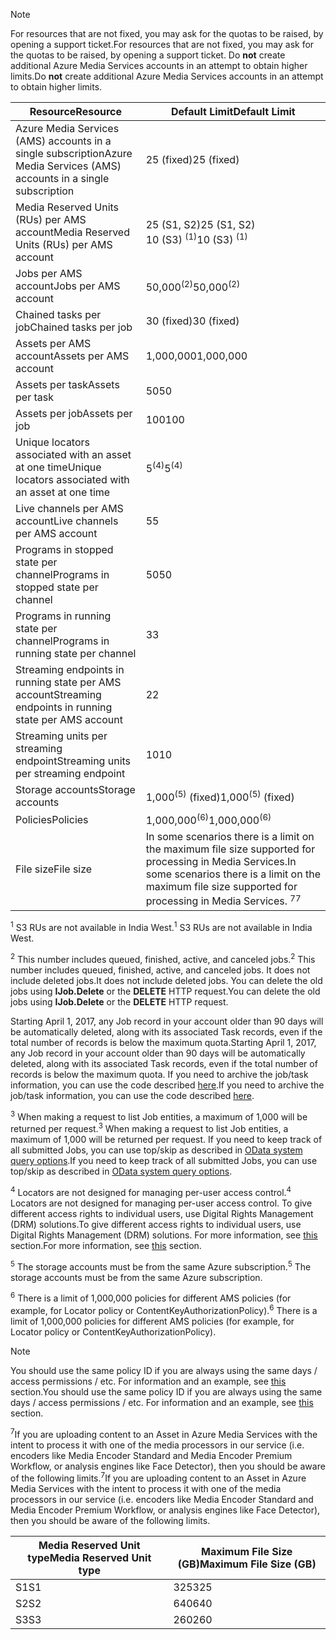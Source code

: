 >[!NOTE]
><span data-ttu-id="8a5a6-101">For resources that are not fixed, you may ask for the quotas to be raised, by opening a support ticket.</span><span class="sxs-lookup"><span data-stu-id="8a5a6-101">For resources that are not fixed, you may ask for the quotas to be raised, by opening a support ticket.</span></span> <span data-ttu-id="8a5a6-102">Do **not** create additional Azure Media Services accounts in an attempt to obtain higher limits.</span><span class="sxs-lookup"><span data-stu-id="8a5a6-102">Do **not** create additional Azure Media Services accounts in an attempt to obtain higher limits.</span></span>

| <span data-ttu-id="8a5a6-103">Resource</span><span class="sxs-lookup"><span data-stu-id="8a5a6-103">Resource</span></span> | <span data-ttu-id="8a5a6-104">Default Limit</span><span class="sxs-lookup"><span data-stu-id="8a5a6-104">Default Limit</span></span> | 
| --- | --- | 
| <span data-ttu-id="8a5a6-105">Azure Media Services (AMS) accounts in a single subscription</span><span class="sxs-lookup"><span data-stu-id="8a5a6-105">Azure Media Services (AMS) accounts in a single subscription</span></span> | <span data-ttu-id="8a5a6-106">25 (fixed)</span><span class="sxs-lookup"><span data-stu-id="8a5a6-106">25 (fixed)</span></span> |
| <span data-ttu-id="8a5a6-107">Media Reserved Units (RUs) per AMS account</span><span class="sxs-lookup"><span data-stu-id="8a5a6-107">Media Reserved Units (RUs) per AMS account</span></span> |<span data-ttu-id="8a5a6-108">25 (S1, S2)</span><span class="sxs-lookup"><span data-stu-id="8a5a6-108">25 (S1, S2)</span></span><br/><span data-ttu-id="8a5a6-109">10 (S3) <sup>(1)</sup></span><span class="sxs-lookup"><span data-stu-id="8a5a6-109">10 (S3) <sup>(1)</sup></span></span> | 
| <span data-ttu-id="8a5a6-110">Jobs per AMS account</span><span class="sxs-lookup"><span data-stu-id="8a5a6-110">Jobs per AMS account</span></span> | <span data-ttu-id="8a5a6-111">50,000<sup>(2)</sup></span><span class="sxs-lookup"><span data-stu-id="8a5a6-111">50,000<sup>(2)</sup></span></span> |
| <span data-ttu-id="8a5a6-112">Chained tasks per job</span><span class="sxs-lookup"><span data-stu-id="8a5a6-112">Chained tasks per job</span></span> | <span data-ttu-id="8a5a6-113">30 (fixed)</span><span class="sxs-lookup"><span data-stu-id="8a5a6-113">30 (fixed)</span></span> |
| <span data-ttu-id="8a5a6-114">Assets per AMS account</span><span class="sxs-lookup"><span data-stu-id="8a5a6-114">Assets per AMS account</span></span> | <span data-ttu-id="8a5a6-115">1,000,000</span><span class="sxs-lookup"><span data-stu-id="8a5a6-115">1,000,000</span></span>|
| <span data-ttu-id="8a5a6-116">Assets per task</span><span class="sxs-lookup"><span data-stu-id="8a5a6-116">Assets per task</span></span> | <span data-ttu-id="8a5a6-117">50</span><span class="sxs-lookup"><span data-stu-id="8a5a6-117">50</span></span> |
| <span data-ttu-id="8a5a6-118">Assets per job</span><span class="sxs-lookup"><span data-stu-id="8a5a6-118">Assets per job</span></span> | <span data-ttu-id="8a5a6-119">100</span><span class="sxs-lookup"><span data-stu-id="8a5a6-119">100</span></span> |
| <span data-ttu-id="8a5a6-120">Unique locators associated with an asset at one time</span><span class="sxs-lookup"><span data-stu-id="8a5a6-120">Unique locators associated with an asset at one time</span></span> | <span data-ttu-id="8a5a6-121">5<sup>(4)</sup></span><span class="sxs-lookup"><span data-stu-id="8a5a6-121">5<sup>(4)</sup></span></span> |
| <span data-ttu-id="8a5a6-122">Live channels per AMS account</span><span class="sxs-lookup"><span data-stu-id="8a5a6-122">Live channels per AMS account</span></span> |<span data-ttu-id="8a5a6-123">5</span><span class="sxs-lookup"><span data-stu-id="8a5a6-123">5</span></span>|
| <span data-ttu-id="8a5a6-124">Programs in stopped state per channel</span><span class="sxs-lookup"><span data-stu-id="8a5a6-124">Programs in stopped state per channel</span></span> |<span data-ttu-id="8a5a6-125">50</span><span class="sxs-lookup"><span data-stu-id="8a5a6-125">50</span></span>|
| <span data-ttu-id="8a5a6-126">Programs in running state per channel</span><span class="sxs-lookup"><span data-stu-id="8a5a6-126">Programs in running state per channel</span></span> |<span data-ttu-id="8a5a6-127">3</span><span class="sxs-lookup"><span data-stu-id="8a5a6-127">3</span></span>|
| <span data-ttu-id="8a5a6-128">Streaming endpoints in running state per AMS account</span><span class="sxs-lookup"><span data-stu-id="8a5a6-128">Streaming endpoints in running state per AMS account</span></span>|<span data-ttu-id="8a5a6-129">2</span><span class="sxs-lookup"><span data-stu-id="8a5a6-129">2</span></span>|
| <span data-ttu-id="8a5a6-130">Streaming units per streaming endpoint</span><span class="sxs-lookup"><span data-stu-id="8a5a6-130">Streaming units per streaming endpoint</span></span> |<span data-ttu-id="8a5a6-131">10</span><span class="sxs-lookup"><span data-stu-id="8a5a6-131">10</span></span> |
| <span data-ttu-id="8a5a6-132">Storage accounts</span><span class="sxs-lookup"><span data-stu-id="8a5a6-132">Storage accounts</span></span> | <span data-ttu-id="8a5a6-133">1,000<sup>(5)</sup> (fixed)</span><span class="sxs-lookup"><span data-stu-id="8a5a6-133">1,000<sup>(5)</sup> (fixed)</span></span> |
| <span data-ttu-id="8a5a6-134">Policies</span><span class="sxs-lookup"><span data-stu-id="8a5a6-134">Policies</span></span> | <span data-ttu-id="8a5a6-135">1,000,000<sup>(6)</sup></span><span class="sxs-lookup"><span data-stu-id="8a5a6-135">1,000,000<sup>(6)</sup></span></span> |
| <span data-ttu-id="8a5a6-136">File size</span><span class="sxs-lookup"><span data-stu-id="8a5a6-136">File size</span></span>| <span data-ttu-id="8a5a6-137">In some scenarios there is a limit on the maximum file size supported for processing in Media Services.</span><span class="sxs-lookup"><span data-stu-id="8a5a6-137">In some scenarios there is a limit on the maximum file size supported for processing in Media Services.</span></span> <span data-ttu-id="8a5a6-138"><sup>7</sup></span><span class="sxs-lookup"><span data-stu-id="8a5a6-138"><sup>7</sup></span></span> |
  
<span data-ttu-id="8a5a6-139"><sup>1</sup> S3 RUs are not available in India West.</span><span class="sxs-lookup"><span data-stu-id="8a5a6-139"><sup>1</sup> S3 RUs are not available in India West.</span></span>

<span data-ttu-id="8a5a6-140"><sup>2</sup> This number includes queued, finished, active, and canceled jobs.</span><span class="sxs-lookup"><span data-stu-id="8a5a6-140"><sup>2</sup> This number includes queued, finished, active, and canceled jobs.</span></span> <span data-ttu-id="8a5a6-141">It does not include deleted jobs.</span><span class="sxs-lookup"><span data-stu-id="8a5a6-141">It does not include deleted jobs.</span></span> <span data-ttu-id="8a5a6-142">You can delete the old jobs using **IJob.Delete** or the **DELETE** HTTP request.</span><span class="sxs-lookup"><span data-stu-id="8a5a6-142">You can delete the old jobs using **IJob.Delete** or the **DELETE** HTTP request.</span></span>

<span data-ttu-id="8a5a6-143">Starting April 1, 2017, any Job record in your account older than 90 days will be automatically deleted, along with its associated Task records, even if the total number of records is below the maximum quota.</span><span class="sxs-lookup"><span data-stu-id="8a5a6-143">Starting April 1, 2017, any Job record in your account older than 90 days will be automatically deleted, along with its associated Task records, even if the total number of records is below the maximum quota.</span></span> <span data-ttu-id="8a5a6-144">If you need to archive the job/task information, you can use the code described [here](../articles/media-services/media-services-dotnet-manage-entities.md).</span><span class="sxs-lookup"><span data-stu-id="8a5a6-144">If you need to archive the job/task information, you can use the code described [here](../articles/media-services/media-services-dotnet-manage-entities.md).</span></span>

<span data-ttu-id="8a5a6-145"><sup>3</sup> When making a request to list Job entities, a maximum of 1,000 will be returned per request.</span><span class="sxs-lookup"><span data-stu-id="8a5a6-145"><sup>3</sup> When making a request to list Job entities, a maximum of 1,000 will be returned per request.</span></span> <span data-ttu-id="8a5a6-146">If you need to keep track of all submitted Jobs, you can use top/skip as described in [OData system query options](http://msdn.microsoft.com/library/gg309461.aspx).</span><span class="sxs-lookup"><span data-stu-id="8a5a6-146">If you need to keep track of all submitted Jobs, you can use top/skip as described in [OData system query options](http://msdn.microsoft.com/library/gg309461.aspx).</span></span>

<span data-ttu-id="8a5a6-147"><sup>4</sup> Locators are not designed for managing per-user access control.</span><span class="sxs-lookup"><span data-stu-id="8a5a6-147"><sup>4</sup> Locators are not designed for managing per-user access control.</span></span> <span data-ttu-id="8a5a6-148">To give different access rights to individual users, use Digital Rights Management (DRM) solutions.</span><span class="sxs-lookup"><span data-stu-id="8a5a6-148">To give different access rights to individual users, use Digital Rights Management (DRM) solutions.</span></span> <span data-ttu-id="8a5a6-149">For more information, see [this](../articles/media-services/media-services-content-protection-overview.md) section.</span><span class="sxs-lookup"><span data-stu-id="8a5a6-149">For more information, see [this](../articles/media-services/media-services-content-protection-overview.md) section.</span></span>

<span data-ttu-id="8a5a6-150"><sup>5</sup> The storage accounts must be from the same Azure subscription.</span><span class="sxs-lookup"><span data-stu-id="8a5a6-150"><sup>5</sup> The storage accounts must be from the same Azure subscription.</span></span>

<span data-ttu-id="8a5a6-151"><sup>6</sup> There is a limit of 1,000,000 policies for different AMS policies (for example, for Locator policy or ContentKeyAuthorizationPolicy).</span><span class="sxs-lookup"><span data-stu-id="8a5a6-151"><sup>6</sup> There is a limit of 1,000,000 policies for different AMS policies (for example, for Locator policy or ContentKeyAuthorizationPolicy).</span></span> 

>[!NOTE]
> <span data-ttu-id="8a5a6-152">You should use the same policy ID if you are always using the same days / access permissions / etc. For information and an example, see [this](../articles/media-services/media-services-dotnet-manage-entities.md#limit-access-policies) section.</span><span class="sxs-lookup"><span data-stu-id="8a5a6-152">You should use the same policy ID if you are always using the same days / access permissions / etc. For information and an example, see [this](../articles/media-services/media-services-dotnet-manage-entities.md#limit-access-policies) section.</span></span>

<span data-ttu-id="8a5a6-153"><sup>7</sup>If you are uploading content to an Asset in Azure Media Services with the intent to process it with one of the media processors in our service (i.e. encoders like Media Encoder Standard and Media Encoder Premium Workflow, or analysis engines like Face Detector), then you should be aware of the following limits.</span><span class="sxs-lookup"><span data-stu-id="8a5a6-153"><sup>7</sup>If you are uploading content to an Asset in Azure Media Services with the intent to process it with one of the media processors in our service (i.e. encoders like Media Encoder Standard and Media Encoder Premium Workflow, or analysis engines like Face Detector), then you should be aware of the following limits.</span></span> 

| <span data-ttu-id="8a5a6-154">Media Reserved Unit type</span><span class="sxs-lookup"><span data-stu-id="8a5a6-154">Media Reserved Unit type</span></span> | <span data-ttu-id="8a5a6-155">Maximum File Size (GB)</span><span class="sxs-lookup"><span data-stu-id="8a5a6-155">Maximum File Size (GB)</span></span>| 
| --- | --- | 
|<span data-ttu-id="8a5a6-156">S1</span><span class="sxs-lookup"><span data-stu-id="8a5a6-156">S1</span></span> | <span data-ttu-id="8a5a6-157">325</span><span class="sxs-lookup"><span data-stu-id="8a5a6-157">325</span></span>|
|<span data-ttu-id="8a5a6-158">S2</span><span class="sxs-lookup"><span data-stu-id="8a5a6-158">S2</span></span> | <span data-ttu-id="8a5a6-159">640</span><span class="sxs-lookup"><span data-stu-id="8a5a6-159">640</span></span>|
|<span data-ttu-id="8a5a6-160">S3</span><span class="sxs-lookup"><span data-stu-id="8a5a6-160">S3</span></span> | <span data-ttu-id="8a5a6-161">260</span><span class="sxs-lookup"><span data-stu-id="8a5a6-161">260</span></span>|
